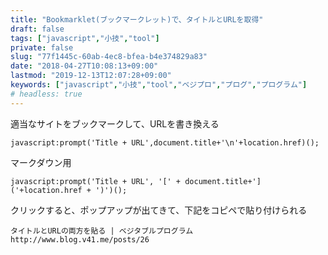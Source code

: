 ```yaml
---
title: "Bookmarklet(ブックマークレット)で、タイトルとURLを取得"
draft: false
tags: ["javascript","小技","tool"]
private: false
slug: "77f1445c-60ab-4ec8-bfea-b4e374829a83"
date: "2018-04-27T10:08:13+09:00"
lastmod: "2019-12-13T12:07:28+09:00"
keywords: ["javascript","小技","tool","ベジプロ","プログ","プログラム"]
# headless: true
---
```


適当なサイトをブックマークして、URLを書き換える
```
javascript:prompt('Title + URL',document.title+'\n'+location.href)();
```

マークダウン用
```
javascript:prompt('Title + URL', '[' + document.title+']('+location.href + ')')();
```

クリックすると、ポップアップが出てきて、下記をコピペで貼り付けられる
```
タイトルとURLの両方を貼る | ベジタブルプログラム
http://www.blog.v41.me/posts/26
```
